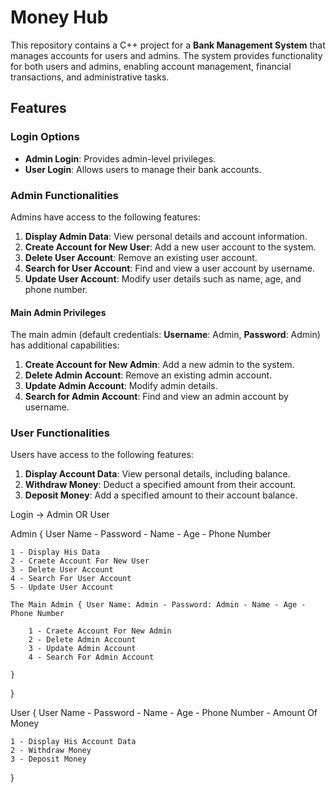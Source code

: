 # Money Hub

This repository contains a C++ project for a **Bank Management System** that manages accounts for users and admins. The system provides functionality for both users and admins, enabling account management, financial transactions, and administrative tasks.

## Features

### Login Options
- **Admin Login**: Provides admin-level privileges.
- **User Login**: Allows users to manage their bank accounts.

### Admin Functionalities
Admins have access to the following features:
1. **Display Admin Data**: View personal details and account information.
2. **Create Account for New User**: Add a new user account to the system.
3. **Delete User Account**: Remove an existing user account.
4. **Search for User Account**: Find and view a user account by username.
5. **Update User Account**: Modify user details such as name, age, and phone number.

#### Main Admin Privileges
The main admin (default credentials: **Username**: Admin, **Password**: Admin) has additional capabilities:
1. **Create Account for New Admin**: Add a new admin to the system.
2. **Delete Admin Account**: Remove an existing admin account.
3. **Update Admin Account**: Modify admin details.
4. **Search for Admin Account**: Find and view an admin account by username.

### User Functionalities
Users have access to the following features:
1. **Display Account Data**: View personal details, including balance.
2. **Withdraw Money**: Deduct a specified amount from their account.
3. **Deposit Money**: Add a specified amount to their account balance.


Login -> Admin OR User

Admin { User Name - Password - Name - Age - Phone Number

    1 - Display His Data
    2 - Craete Account For New User
    3 - Delete User Account
    4 - Search For User Account
    5 - Update User Account

    The Main Admin { User Name: Admin - Password: Admin - Name - Age - Phone Number
        
        1 - Craete Account For New Admin
        2 - Delete Admin Account
        3 - Update Admin Account
        4 - Search For Admin Account
    
    }

}

User { User Name - Password - Name - Age - Phone Number - Amount Of Money

    1 - Display His Account Data
    2 - Withdraw Money
    3 - Deposit Money

}
